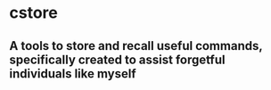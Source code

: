 # cstore
## A tools to store and recall useful commands, specifically created to assist forgetful individuals like myself
